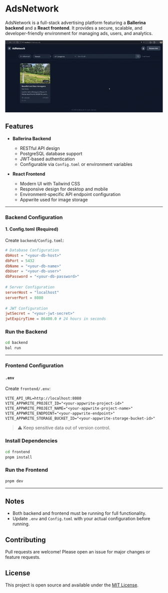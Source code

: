 # AdsNetwork

AdsNetwork is a full-stack advertising platform featuring a **Ballerina backend** and a **React frontend**.
It provides a secure, scalable, and developer-friendly environment for managing ads, users, and analytics.

<img src="./screenshot/ss.png" width="600" alt="Website"/>

## Features

* **Ballerina Backend**

  * RESTful API design
  * PostgreSQL database support
  * JWT-based authentication
  * Configurable via `Config.toml` or environment variables

* **React Frontend**

  * Modern UI with Tailwind CSS
  * Responsive design for desktop and mobile
  * Environment-specific API endpoint configuration
  * Appwrite used for image storage

---

### **Backend Configuration**

#### 1. Config.toml (Required)

Create `backend/Config.toml`:

```toml
# Database Configuration
dbHost = "<your-db-host>"
dbPort = 5432
dbName = "<your-db-name>"
dbUser = "<your-db-user>"
dbPassword = "<your-db-password>"

# Server Configuration
serverHost = "localhost"
serverPort = 8080

# JWT Configuration
jwtSecret = "<your-jwt-secret>"
jwtExpiryTime = 86400.0 # 24 hours in seconds
```

### **Run the Backend**

```sh
cd backend
bal run
```

---

### **Frontend Configuration**

#### `.env`


Create `frontend/.env`:

```env
VITE_API_URL=http://localhost:8080
VITE_APPWRITE_PROJECT_ID="<your-appwrite-project-id>"
VITE_APPWRITE_PROJECT_NAME="<your-appwrite-project-name>"
VITE_APPWRITE_ENDPOINT="<your-appwrite-endpoint>"
VITE_APPWRITE_STORAGE_BUCKET_ID="<your-appwrite-storage-bucket-id>"
```

> ⚠ Keep sensitive data out of version control.

### **Install Dependencies**

```sh
cd frontend
pnpm install
```

### **Run the Frontend**

```sh
pnpm dev
```

---

## Notes

* Both backend and frontend must be running for full functionality.
* Update `.env` and `Config.toml` with your actual configuration before running.


## Contributing

Pull requests are welcome!
Please open an issue for major changes or feature requests.


## License

This project is open source and available under the [MIT License](LICENSE).
